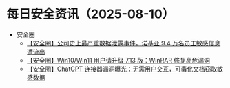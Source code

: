 # 每日安全资讯（2025-08-10）

- 安全圈
  - [【安全圈】公司史上最严重数据泄露事件，诺基亚 9.4 万名员工敏感信息遭流出](https://mp.weixin.qq.com/s?__biz=MzIzMzE4NDU1OQ==&mid=2652071062&idx=1&sn=bab59e1aa5b2df9043f1043b8537142e)
  - [【安全圈】Win10/Win11 用户请升级 7.13 版：WinRAR 修复高危漏洞](https://mp.weixin.qq.com/s?__biz=MzIzMzE4NDU1OQ==&mid=2652071062&idx=2&sn=35e99b81766690d322e81f5f8c5c67c8)
  - [【安全圈】ChatGPT 连接器漏洞曝光：无需用户交互，可毒化文档窃取敏感数据](https://mp.weixin.qq.com/s?__biz=MzIzMzE4NDU1OQ==&mid=2652071062&idx=3&sn=1bc950d1ab2170512b2889b5d00f61ed)
